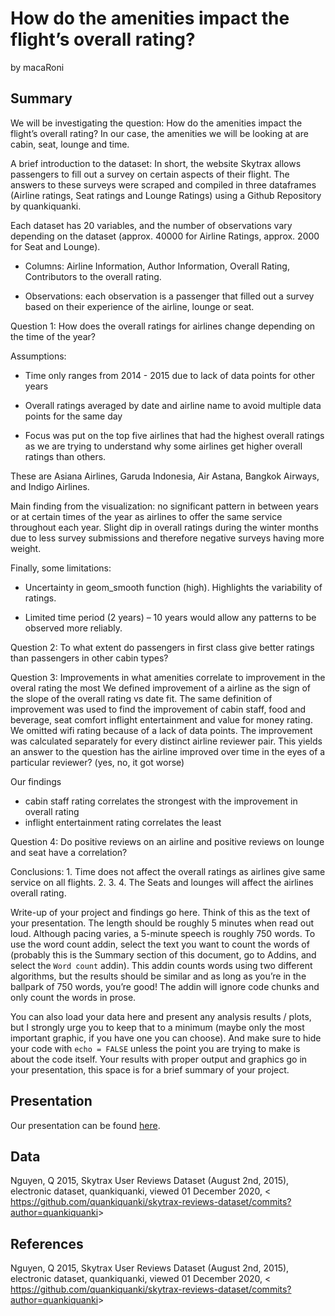 How do the amenities impact the flight’s overall rating?
================
by macaRoni

## Summary

We will be investigating the question: How do the amenities impact the
flight’s overall rating? In our case, the amenities we will be looking
at are cabin, seat, lounge and time.

A brief introduction to the dataset: In short, the website Skytrax
allows passengers to fill out a survey on certain aspects of their
flight. The answers to these surveys were scraped and compiled in three
dataframes (Airline ratings, Seat ratings and Lounge Ratings) using a
Github Repository by quankiquanki.

Each dataset has 20 variables, and the number of observations vary
depending on the dataset (approx. 40000 for Airline Ratings, approx.
2000 for Seat and Lounge).

  - Columns: Airline Information, Author Information, Overall Rating,
    Contributors to the overall rating.

  - Observations: each observation is a passenger that filled out a
    survey based on their experience of the airline, lounge or seat.

Question 1: How does the overall ratings for airlines change depending
on the time of the year?

Assumptions:

  - Time only ranges from 2014 - 2015 due to lack of data points for
    other years

  - Overall ratings averaged by date and airline name to avoid multiple
    data points for the same day

  - Focus was put on the top five airlines that had the highest overall
    ratings as we are trying to understand why some airlines get higher
    overall ratings than others.

These are Asiana Airlines, Garuda Indonesia, Air Astana, Bangkok
Airways, and Indigo Airlines.

Main finding from the visualization: no significant pattern in between
years or at certain times of the year as airlines to offer the same
service throughout each year. Slight dip in overall ratings during the
winter months due to less survey submissions and therefore negative
surveys having more weight.

Finally, some limitations:

  - Uncertainty in geom\_smooth function (high). Highlights the
    variability of ratings.

  - Limited time period (2 years) – 10 years would allow any patterns to
    be observed more reliably.

Question 2: To what extent do passengers in first class give better
ratings than passengers in other cabin types?

Question 3: Improvements in what amenities correlate to improvement in
the overal rating the most We defined improvement of a airline as the
sign of the slope of the overall rating vs date fit. The same definition
of improvement was used to find the improvement of cabin staff, food and
beverage, seat comfort inflight entertainment and value for money
rating. We omitted wifi rating because of a lack of data points. The
improvement was calculated separately for every distinct airline
reviewer pair. This yields an answer to the question has the airline
improved over time in the eyes of a particular reviewer? (yes, no, it
got worse)

Our findings

  - cabin staff rating correlates the strongest with the improvement in
    overall rating
  - inflight entertainment rating correlates the least

Question 4: Do positive reviews on an airline and positive reviews on
lounge and seat have a correlation?

Conclusions: 1. Time does not affect the overall ratings as airlines
give same service on all flights. 2. 3. 4. The Seats and lounges will
affect the airlines overall rating.

Write-up of your project and findings go here. Think of this as the text
of your presentation. The length should be roughly 5 minutes when read
out loud. Although pacing varies, a 5-minute speech is roughly 750
words. To use the word count addin, select the text you want to count
the words of (probably this is the Summary section of this document, go
to Addins, and select the `Word count` addin). This addin counts words
using two different algorithms, but the results should be similar and as
long as you’re in the ballpark of 750 words, you’re good\! The addin
will ignore code chunks and only count the words in prose.

You can also load your data here and present any analysis results /
plots, but I strongly urge you to keep that to a minimum (maybe only the
most important graphic, if you have one you can choose). And make sure
to hide your code with `echo = FALSE` unless the point you are trying to
make is about the code itself. Your results with proper output and
graphics go in your presentation, this space is for a brief summary of
your project.

## Presentation

Our presentation can be found [here](presentation/presentation.html).

## Data

Nguyen, Q 2015, Skytrax User Reviews Dataset (August 2nd, 2015),
electronic dataset, quankiquanki, viewed 01 December 2020, \<
<https://github.com/quankiquanki/skytrax-reviews-dataset/commits?author=quankiquanki>\>

## References

Nguyen, Q 2015, Skytrax User Reviews Dataset (August 2nd, 2015),
electronic dataset, quankiquanki, viewed 01 December 2020, \<
<https://github.com/quankiquanki/skytrax-reviews-dataset/commits?author=quankiquanki>\>
